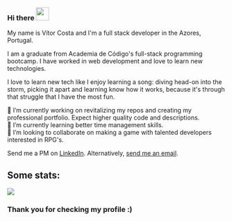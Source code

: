 ### Hi there  <img src="https://raw.githubusercontent.com/MartinHeinz/MartinHeinz/master/wave.gif" width="30px">

<!--
**VHCosta/VHCosta** is a ✨ _special_ ✨ repository because its `README.md` (this file) appears on your GitHub profile.

Here are some ideas to get you started:

- 🔭 I’m currently working on ...
- 🌱 I’m currently learning ...
- 👯 I’m looking to collaborate on ...
- 🤔 I’m looking for help with ...
- 💬 Ask me about ...
- 📫 How to reach me: ...
- 😄 Pronouns: ...
- ⚡ Fun fact: ...
-->

<!--
    [![Header](https://github.com/gabrielprrd/gabrielprrd/blob/master/github-header.png)](https://gabrielprrd.github.io/) 
    Thank you Gabi, for letting me steal your hard work
-->

My name is Vítor Costa and I'm a full stack developer in the Azores, Portugal. 

I am a graduate from Academia de Código's full-stack programming bootcamp. I have worked in web development and love to learn new technologies.

I love to learn new tech like I enjoy learning a song: diving head-on into the storm, picking it apart and learning know how it works, because it's through that struggle that I have the most fun.

🔭 I’m currently working on revitalizing my repos and creating my professional portfolio. Expect higher quality code and descriptions.\
🌱 I’m currently learning better time management skills.\
👯 I’m looking to collaborate on making a game with talented developers interested in RPG's.


Send me a PM on <a href=https://www.linkedin.com/in/vhcosta48>LinkedIn</a>.
Alternatively, <a href=mailto:vh48@pm.me>send me an email</a>.


## Some stats:

<a href="https://github.com/anuraghazra/github-readme-stats">
  <img src="https://github-readme-stats.vercel.app/api/top-langs/?username=VHCosta&layout=compact" />
</a>


### Thank you for checking my profile :)
